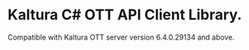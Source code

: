 # Kaltura C# OTT API Client Library.
Compatible with Kaltura OTT server version 6.4.0.29134 and above.
